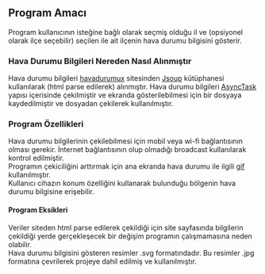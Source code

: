 ﻿## Program Amacı ##
Program kullanıcının isteğine bağlı olarak seçmiş olduğu il ve (opsiyonel olarak ilçe seçebilir) seçilen ile ait ilçenin hava durumu bilgisini gösterir.

### Hava Durumu Bilgileri Nereden Nasıl Alınmıştır ###
Hava durumu bilgileri [havadurumux](http://www.havadurumux.net/) sitesinden [Jsoup](https://github.com/jhy/jsoup) kütüphanesi kullanılarak (html parse edilerek) alınmıştır. Hava durumu bilgileri [AsyncTask](https://developer.android.com/reference/android/os/AsyncTask.html) yapısı içerisinde çekilmiştir ve ekranda gösterilebilmesi için bir dosyaya kaydedilmiştir ve dosyadan çekilerek kullanılmıştır.   

### Program Özellikleri ###
Hava durumu bilgilerinin çekilebilmesi için mobil veya wi-fi bağlantısının olması gerekir. İnternet bağlantısının olup olmadığı broadcast kullanılarak kontrol edilmiştir.<br/>
Programın çekiciliğini arttırmak için ana ekranda hava durumu ile ilgili [gif](https://github.com/koral--/android-gif-drawable) kullanılmıştır.<br/>
Kullanıcı cihazın konum özelliğini kullanarak bulunduğu bölgenin hava durumu bilgisine erişebilir.

#### Program Eksikleri ####
Veriler siteden html parse edilerek çekildiği için site sayfasında bilgilerin çekildiği yerde gerçekleşecek bir değişim programın çalışmamasına neden olabilir.<br/>
Hava durumu bilgisini gösteren resimler .svg formatındadır. Bu resimler .jpg formatına çevrilerek projeye dahil edilmiş ve kullanılmıştır.

